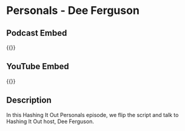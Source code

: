 # Personals - Dee Ferguson


## Podcast Embed
{{<podcast-embed url="https://embed.sounder.fm/play/496445">}}

## YouTube Embed
{{<youtube DWMFgCbUZXY>}}

## Description
In this Hashing It Out Personals episode, we flip the script and talk to Hashing It Out host, Dee Ferguson.
